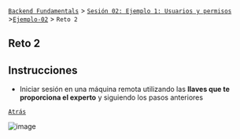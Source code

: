 [`Backend Fundamentals`](../../README.md) > [`Sesión 02: Ejemplo 1: Usuarios y permisos`](../README.md) >[`Ejemplo-02`](../Ejemplo-02) > `Reto 2`
	
## Reto 2

## Instrucciones

- Iniciar sesión en una máquina remota utilizando las **llaves que te proporciona el experto** y siguiendo los pasos anteriores

[`Atrás`](../Ejemplo-01)

![image](https://www.hostinger.es/tutoriales/wp-content/uploads/sites/7/2017/09/encriptacion-simetrica-tutorial-ssh.jpg)
